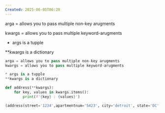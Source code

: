 ```yaml
---
Created: 2025-06-05T06:20
---
```

arga = allows you to pass multiple non-key arugments

kwargs = allows you to pass multiple keyword-arugments

* args is a tupple

**kwargs is a dictionary

```Python
arga = allows you to pass multiple non-key arugments
kwargs = allows you to pass multiple keyword-arugments

* args is a tupple
**kwargs is a dictionary

def address(**kwargs):
    for key, values in kwargs.items():
        print(f'{key} : {values}')

(address(street='1234',apartmentnum='5423', city='detroit', state='DC', zipcode='1560'))
```
